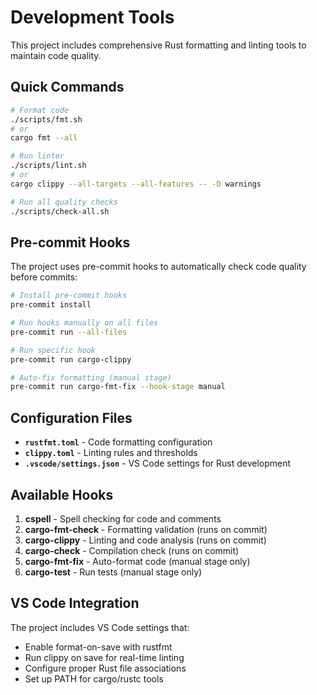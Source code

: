 # Development Tools

This project includes comprehensive Rust formatting and linting tools to maintain code quality.

## Quick Commands

```bash
# Format code
./scripts/fmt.sh
# or
cargo fmt --all

# Run linter
./scripts/lint.sh  
# or
cargo clippy --all-targets --all-features -- -D warnings

# Run all quality checks
./scripts/check-all.sh
```

## Pre-commit Hooks

The project uses pre-commit hooks to automatically check code quality before commits:

```bash
# Install pre-commit hooks
pre-commit install

# Run hooks manually on all files
pre-commit run --all-files

# Run specific hook
pre-commit run cargo-clippy

# Auto-fix formatting (manual stage)
pre-commit run cargo-fmt-fix --hook-stage manual
```

## Configuration Files

- **`rustfmt.toml`** - Code formatting configuration
- **`clippy.toml`** - Linting rules and thresholds
- **`.vscode/settings.json`** - VS Code settings for Rust development

## Available Hooks

1. **cspell** - Spell checking for code and comments
2. **cargo-fmt-check** - Formatting validation (runs on commit)
3. **cargo-clippy** - Linting and code analysis (runs on commit)
4. **cargo-check** - Compilation check (runs on commit)
5. **cargo-fmt-fix** - Auto-format code (manual stage only)
6. **cargo-test** - Run tests (manual stage only)

## VS Code Integration

The project includes VS Code settings that:

- Enable format-on-save with rustfmt
- Run clippy on save for real-time linting
- Configure proper Rust file associations
- Set up PATH for cargo/rustc tools
